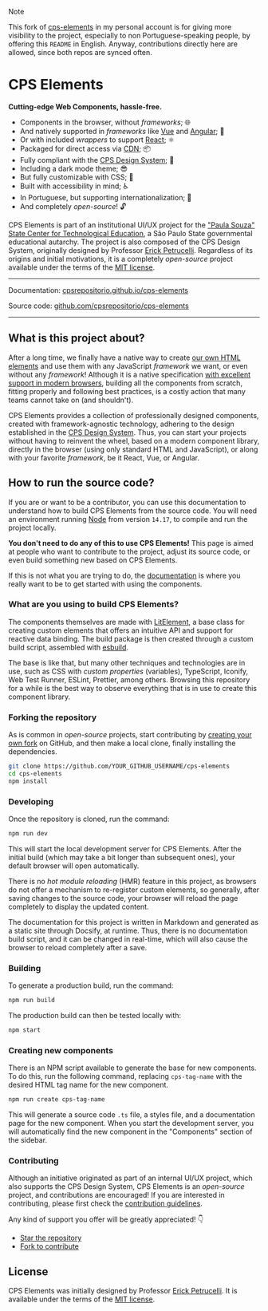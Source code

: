 > [!NOTE]
> This fork of [cps-elements](https://github.com/cpsrepositorio/cps-elements/) in my personal account is for giving more visibility to the project, especially to non Portuguese-speaking people, by offering this `README` in English. Anyway, contributions directly here are allowed, since both repos are synced often.

# CPS Elements

**Cutting-edge Web Components, hassle-free.**

- Components in the browser, without _frameworks_; 🌐
- And natively supported in _frameworks_ like [Vue](./docs/frameworks/vue) and [Angular](./docs/frameworks/angular); 🧩
- Or with included _wrappers_ to support [React](./docs/frameworks/react); ⚛️
- Packaged for direct access via [CDN](./docs/fundamentos/instalacao.md#atraves-de-cdn); 📦
- Fully compliant with the [CPS Design System](https://cpsrepositorio.github.io/cps-design-system/); 🎨
- Including a dark mode theme; 😎
- But fully customizable with CSS; 📝
- Built with accessibility in mind; ♿️
- In Portuguese, but supporting internationalization; 💬
- And completely _open-source_! 🔓

CPS Elements is part of an institutional UI/UX project for the ["Paula Souza" State Center for Technological Education](https://www.cps.sp.gov.br/), a São Paulo State governmental educational autarchy. The project is also composed of the CPS Design System, originally designed by Professor [Erick Petrucelli](https://github.com/ErickPetru). Regardless of its origins and initial motivations, it is a completely _open-source_ project available under the terms of the [MIT license](LICENSE.md).

---

Documentation: [cpsrepositorio.github.io/cps-elements](https://cpsrepositorio.github.io/cps-elements/)

Source code: [github.com/cpsrepositorio/cps-elements](https://github.com/cpsrepositorio/cps-elements/)

---

## What is this project about?

After a long time, we finally have a native way to create [our own HTML elements](https://developer.mozilla.org/docs/Web/Web_Components) and use them with any JavaScript _framework_ we want, or even without any _framework_! Although it is a native specification [with excellent support in modern browsers](https://caniuse.com/custom-elementsv1), building all the components from scratch, fitting properly and following best practices, is a costly action that many teams cannot take on (and shouldn't).

CPS Elements provides a collection of professionally designed components, created with framework-agnostic technology, adhering to the design established in the [CPS Design System](https://cpsrepositorio.github.io/cps-design-system/). Thus, you can start your projects without having to reinvent the wheel, based on a modern component library, directly in the browser (using only standard HTML and JavaScript), or along with your favorite _framework_, be it React, Vue, or Angular.

## How to run the source code?

If you are or want to be a contributor, you can use this documentation to understand how to build CPS Elements from the source code. You will need an environment running [Node](https://nodejs.org/en) from version `14.17`, to compile and run the project locally.

**You don't need to do any of this to use CPS Elements!** This page is aimed at people who want to contribute to the project, adjust its source code, or even build something new based on CPS Elements.

If this is not what you are trying to do, the [documentation](https://cpsrepositorio.github.io/cps-elements) is where you really want to be to get started with using the components.

### What are you using to build CPS Elements?

The components themselves are made with [LitElement](https://lit-element.polymer-project.org/), a base class for creating custom elements that offers an intuitive API and support for reactive data binding. The build package is then created through a custom build script, assembled with [esbuild](https://esbuild.github.io/).

The base is like that, but many other techniques and technologies are in use, such as CSS with _custom properties_ (variables), TypeScript, Iconify, Web Test Runner, ESLint, Prettier, among others. Browsing this repository for a while is the best way to observe everything that is in use to create this component library.

### Forking the repository

As is common in _open-source_ projects, start contributing by [creating your own fork](https://github.com/cpsrepositorio/cps-elements/fork) on GitHub, and then make a local clone, finally installing the dependencies.

```bash
git clone https://github.com/YOUR_GITHUB_USERNAME/cps-elements
cd cps-elements
npm install
```

### Developing

Once the repository is cloned, run the command:

```bash
npm run dev
```

This will start the local development server for CPS Elements. After the initial build (which may take a bit longer than subsequent ones), your default browser will open automatically.

There is no _hot module reloading_ (HMR) feature in this project, as browsers do not offer a mechanism to re-register custom elements, so generally, after saving changes to the source code, your browser will reload the page completely to display the updated content.

The documentation for this project is written in Markdown and generated as a static site through Docsify, at runtime. Thus, there is no documentation build script, and it can be changed in real-time, which will also cause the browser to reload completely after a save.

### Building

To generate a production build, run the command:

```bash
npm run build
```

The production build can then be tested locally with:

```bash
npm start
```

### Creating new components

There is an NPM script available to generate the base for new components. To do this, run the following command, replacing `cps-tag-name` with the desired HTML tag name for the new component.

```bash
npm run create cps-tag-name
```

This will generate a source code `.ts` file, a styles file, and a documentation page for the new component. When you start the development server, you will automatically find the new component in the "Components" section of the sidebar.

### Contributing

Although an initiative originated as part of an internal UI/UX project, which also supports the CPS Design System, CPS Elements is an _open-source_ project, and contributions are encouraged! If you are interested in contributing, please first check the [contribution guidelines](CONTRIBUTING.md).

Any kind of support you offer will be greatly appreciated! 👇

- [Star the repository](https://github.com/cpsrepositorio/cps-elements/stargazers)
- [Fork to contribute](https://github.com/cpsrepositorio/cps-elements/fork)

## License

CPS Elements was initially designed by Professor [Erick Petrucelli](https://github.com/ErickPetru). It is available under the terms of the [MIT license](LICENSE.md).
